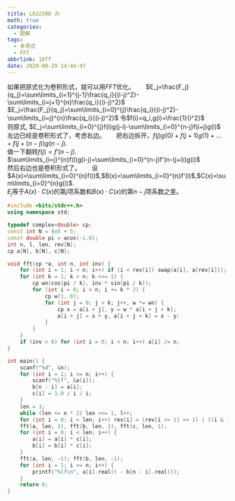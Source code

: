 ```yaml
---
title: LOJ2200 力
math: true
categories:
  - 题解
tags:
  - 多项式
  - FFT
abbrlink: 10ff
date: 2020-08-29 14:44:47
---
```



如果把原式化为卷积形式，就可以用$FFT$优化。　　
$E_j=\frac{F_j}{q_j}=\sum\limits_{i=1}^{j-1}\frac{q_i}{(i-j)^2}-\sum\limits_{i=j+1}^{n}\frac{q_i}{(i-j)^2}$  
$E_j=\frac{F_j}{q_j}=\sum\limits_{i=0}^{j}\frac{q_i}{(i-j)^2}-\sum\limits_{i=j}^{n}\frac{q_i}{(i-j)^2}$ 
令$f(i)=q_i,g(i)=\frac{1}{i^2}$  
则原式, $E_j=\sum\limits_{i=0}^{j}f(i)g(j-i)-\sum\limits_{i=0}^{n-j}f(i+j)g(i)$　　
左边已经是卷积形式了，考虑右边。　　
把右边拆开，$f(j)g(0)+f(j+1)g(1)+...+f(j+(n-j))g(n-j)$.  
做一下翻转$f(j)=f'(n-j)$.   
$\sum\limits_{i=j}^{n}f(i)g(i-j)=\sum\limits_{i=0}^{n-j}f'(n-(j+i))g(i)$  
然后右边也是卷积形式了。　　
设$A(x)=\sum\limits_{i=0}^{n}f(i)$,$B(x)=\sum\limits_{i=0}^{n}f'(i)$,$C(x)=\sum\limits_{i=0}^{n}g(i)$.   
$E_j$等于$A(x)\cdot C(x)$的第$j$项系数和$B(x)\cdot C(x)$的第$n-j$项系数之差。　　

```cpp
#include <bits/stdc++.h>
using namespace std;

typedef complex<double> cp;
const int N = 8e5 + 5;
const double pi = acos(-1.0);
int n, l, len, rev[N];
cp a[N], b[N], c[N];

void fft(cp *a, int n, int inv) {
    for (int i = 1; i < n; i++) if (i < rev[i]) swap(a[i], a[rev[i]]);
    for (int k = 1; k < n; k <<= 1) {
        cp wn(cos(pi / k), inv * sin(pi / k));
        for (int i = 0; i < n; i += k * 2) {
            cp w(1, 0);
            for (int j = 0; j < k; j++, w *= wn) {
                cp x = a[i + j], y = w * a[i + j + k];
                a[i + j] = x + y, a[i + j + k] = x - y;
            }
        }
    }
    if (inv < 0) for (int i = 0; i < n; i++) a[i] /= n;
}

int main() {
    scanf("%d", &n);
    for (int i = 1; i <= n; i++) {
        scanf("%lf", &a[i]);
        b[n - i] = a[i];
        c[i] = 1.0 / i / i;
    }
    len = 1;
    while (len <= n * 2) len <<= 1, l++;
    for (int i = 0; i < len; i++) rev[i] = (rev[i >> 1] >> 1) | ((i & 1) << (l - 1));
    fft(a, len, 1), fft(b, len, 1), fft(c, len, 1);
    for (int i = 0; i < len; i++) {
        a[i] = a[i] * c[i];
        b[i] = b[i] * c[i];
    }
    fft(a, len, -1); fft(b, len, -1);
    for (int i = 1; i <= n; i++) {
        printf("%lf\n", a[i].real() - b[n - i].real());
    }
    return 0;
}
```